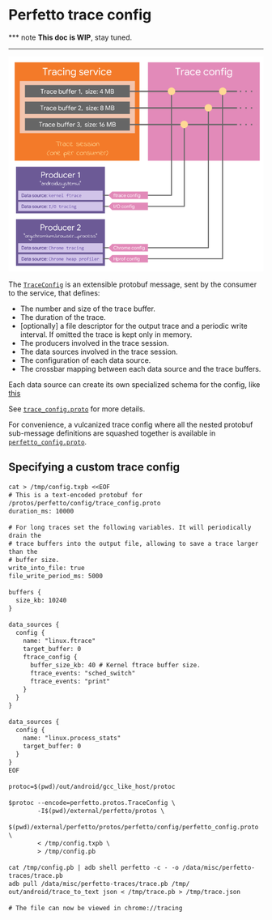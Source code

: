 # Perfetto trace config

*** note
**This doc is WIP**, stay tuned.
<!-- TODO(primiano): write trace config doc. -->
***

![Trace Config](images/trace-config.png)

The [`TraceConfig`](/protos/perfetto/config/trace_config.proto) is an extensible
protobuf message, sent by the consumer to the service, that defines:
- The number and size of the trace buffer.
- The duration of the trace.
- [optionally] a file descriptor for the output trace and a periodic write
  interval. If omitted the trace is kept only in memory.  
- The producers involved in the trace session.
- The data sources involved in the trace session.
- The configuration of each data source.
- The crossbar mapping between each data source and the trace buffers.

Each data source can create its own specialized schema for the config, like
[this](/protos/perfetto/config/ftrace/ftrace_config.proto)

See [`trace_config.proto`](/protos/perfetto/config/trace_config.proto) for more
details.

For convenience, a vulcanized trace config where all the nested protobuf
sub-message definitions are squashed together is available in
[`perfetto_config.proto`](/protos/perfetto/config/perfetto_config.proto).


Specifying a custom trace config
--------------------------------
```
cat > /tmp/config.txpb <<EOF
# This is a text-encoded protobuf for /protos/perfetto/config/trace_config.proto
duration_ms: 10000

# For long traces set the following variables. It will periodically drain the
# trace buffers into the output file, allowing to save a trace larger than the
# buffer size.
write_into_file: true
file_write_period_ms: 5000

buffers {
  size_kb: 10240
}

data_sources {
  config {
    name: "linux.ftrace"
    target_buffer: 0
    ftrace_config {
      buffer_size_kb: 40 # Kernel ftrace buffer size.
      ftrace_events: "sched_switch"
      ftrace_events: "print"
    }
  }
}

data_sources {
  config {
    name: "linux.process_stats"
    target_buffer: 0
  }
}
EOF

protoc=$(pwd)/out/android/gcc_like_host/protoc

$protoc --encode=perfetto.protos.TraceConfig \
        -I$(pwd)/external/perfetto/protos \
        $(pwd)/external/perfetto/protos/perfetto/config/perfetto_config.proto \
        < /tmp/config.txpb \
        > /tmp/config.pb

cat /tmp/config.pb | adb shell perfetto -c - -o /data/misc/perfetto-traces/trace.pb
adb pull /data/misc/perfetto-traces/trace.pb /tmp/
out/android/trace_to_text json < /tmp/trace.pb > /tmp/trace.json

# The file can now be viewed in chrome://tracing
```
